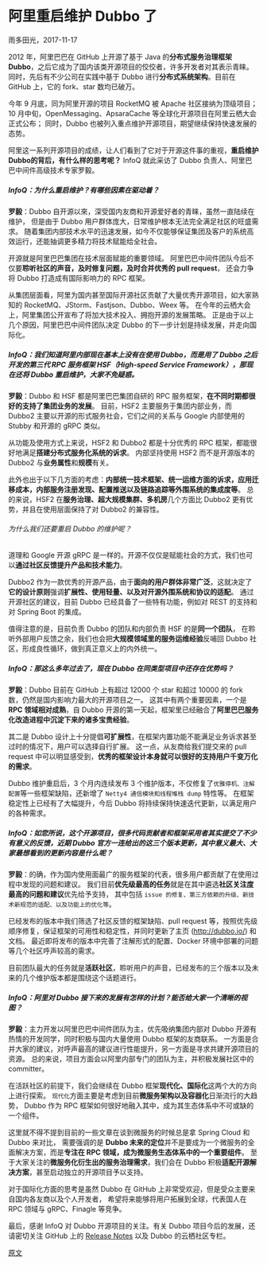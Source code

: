 
# 阿里重启维护 Dubbo 了
雨多田光，2017-11-17

2012 年，阿里巴巴在 GitHub 上开源了基于 Java 的**分布式服务治理框架 Dubbo**，之后它成为了国内该类开源项目的佼佼者，许多开发者对其表示青睐。
同时，先后有不少公司在实践中基于 Dubbo 进行**分布式系统架构**。目前在 GitHub 上，它的 fork、star 数均已破万。

今年 9 月底，同为阿里开源的项目 RocketMQ 被 Apache 社区接纳为顶级项目；
10 月中旬，OpenMessaging、ApsaraCache 等全球化开源项目在阿里云栖大会正式公布；
同时，Dubbo 也被列入重点维护开源项目，期望继续保持快速发展的态势。

阿里这一系列开源项目的成绩，让人们看到了它对于开源这件事的重视，**重启维护 Dubbo的背后，有什么样的思考呢？**
InfoQ 就此采访了 Dubbo 负责人、阿里巴巴中间件高级技术专家罗毅。


##### InfoQ：为什么重启维护？有哪些因素在驱动着？
**罗毅**：Dubbo 自开源以來，深受国内友商和开源爱好者的青睐，虽然一直陆续在维护，
但是由于 Dubbo 用户群体庞大，日常维护根本无法完全满足社区的旺盛需求。
随着集团内部技术水平的迅速发展，如今不仅能够保证集团及客户的系统高效运行，还能抽调更多精力将技术赋能给全社会。

开源就是阿里巴巴集团在技术层面赋能的重要领域。
阿里巴巴中间件团队今后不仅要**聆听社区的声音，及时修复问题，及时合并优秀的 pull request**，
还会力争将 Dubbo 打造成有国际影响力的 RPC 框架。

从集团层面看，阿里为国内甚至国际开源社区贡献了大量优秀开源项目，如大家熟知的 RocketMQ、JStorm、Fastjson、Dubbo、Weex 等。
在今年的云栖大会上，阿里集团公开宣布了将加大技术投入、拥抱开源的发展策略。
正是由于以上几个原因，阿里巴巴中间件团队决定 Dubbo 的下一步计划是持续发展，并走向国际化。


##### InfoQ：我们知道阿里内部现在基本上没有在使用 Dubbo，而是用了 Dubbo 之后开发的第三代 RPC 服务框架 HSF（High-speed Service Framework），那现在还将 Dubbo 重启维护，大家不免疑惑。
**罗毅**：Dubbo 和 HSF 都是阿里巴巴集团自研的 RPC 服务框架，**在不同时期都很好的支持了集团业务的发展**。
目前，HSF2 主要服务于集团内部业务，而 Dubbo2 主要以开源的形式服务社会，它们之间的关系与 Google 内部使用的 Stubby 和开源的 gRPC 类似。

从功能及使用方式上来说，HSF2 和 Dubbo2 都是十分优秀的 RPC 框架，都能很好地满足**搭建分布式服务化系统的诉求**。
内部坚持使用 HSF2 而不是开源版本的 Dubbo2 与**业务属性**和**规模**有关。

此外也出于以下几方面的考虑：**内部统一技术框架、统一运维方面的诉求，应用迁移成本，内部服务注册发现、配置推送以及链路追踪等外围系统的集成度等**。
总的来说，HSF2 在**服务治理、超大规模集群、多机房**几个方面比 Dubbo2 更有优势，并且在使用层面保持了对 Dubbo2 的兼容性。

###### 为什么我们还要重启 Dubbo 的维护呢？
道理和 Google 开源 gRPC 是一样的。开源不仅仅是赋能社会的方式，我们也可以**通过社区反馈提升产品和技术能力**。

Dubbo2 作为一款优秀的开源产品，由于**面向的用户群体非常广泛**，这就决定了**它的设计原则**强调**扩展性、使用轻量、以及对开源外围系统和协议的适配**。
通过开源社区的建议，目前 Dubbo 已经具备了一些特有功能，例如对 REST 的支持和对 Spring Boot 的集成。

值得注意的是，目前负责 Dubbo 的团队和内部负责 HSF 的是**同一个团队**，
在聆听外部用户反馈之余，我们也会把**大规模领域里的服务运维经验**反哺回 Dubbo 社区，形成良性循环，做到真正意义上的内外统一。


##### InfoQ：那这么多年过去了，现在 Dubbo 在同类型项目中还存在优势吗？
**罗毅**：Dubbo 目前在 GitHub 上有超过 12000 个 star 和超过 10000 的 fork 数，仍然是国内影响力最大的开源项目之一。
这其中有两个重要因素，一个是 **RPC 领域相对成熟**，自 Dubbo 开源的第一天起，框架里已经融合了**阿里巴巴服务化改造进程中沉淀下来的诸多宝贵经验**。

其二是 Dubbo 设计上十分提倡**可扩展性**，在框架内置功能不能满足业务诉求甚至过时的情况下，用户可以选择自行扩展。
这一点，从友商给我们提交来的 pull request 中可以明显感受到，**优秀的框架设计本身就可以很好的支持用户千变万化的需求**。

Dubbo 维护重启后，3 个月内连续发布 3 个维护版本，不仅修复了`优雅停机、注解配置`等一些框架缺陷，还新增了 `Netty4 通信模块和线程堆栈 dump` 特性等。
在框架稳定性上已经有了大幅提升，今后 Dubbo 将持续保持快速迭代更新，以满足用户的各种需求。


##### InfoQ：如您所说，这个开源项目，很多代码贡献者和框架采用者其实提交了不少有意义的反馈，近期 Dubbo 官方一连给出的这三个版本更新，其中意义最大、大家最想看到的更新内容是什么呢？
**罗毅**：的确，作为国内使用面最广的服务框架的代表，很多用户都贡献了在使用过程中发现的问题和建议。
我们目前**优先级最高的任务**就是在其中遴选**社区关注度最高的问题和建议**优先给予支持，
其中包括 `issue 的修复、第三方依赖的升级、新技术新规范的适配、以及功能上的优化等`。

已经发布的版本中我们筛选了社区反馈的框架缺陷、pull request 等，按照优先级顺序修复，保证框架的可用性和稳定性，并同时更新了主页 (http://dubbo.io/) 和文档。
最近即将发布的版本中完善了注解形式的配置、Docker 环境中部署的问题等几个社区呼声较高的需求。

目前团队最大的任务就是**活跃社区**，聆听用户的声音，已经发布的三个版本以及未来的几个维护版本都是围绕这个话题进行。

##### InfoQ：阿里对 Dubbo 接下来的发展有怎样的计划？能否给大家一个清晰的视图？
**罗毅**：主力开发以阿里巴巴中间件团队为主，优先吸纳集团内部对 Dubbo 开源有热情的开发同学，同时积极与国内大量使用 Dubbo 框架的友商联系。
一方面是合并大家的建议，对呼声最高的建议进行性能提升，另一方面是寻求共建开源项目的资源。
总的来说，项目方面会以阿里内部专门的团队为主，并积极发展社区中的 committer。

在活跃社区的前提下，我们会继续在 Dubbo 框架**现代化、国际化**这两个大的方向上进行探索。
`现代化`方面主要是考虑到目前**微服务架构以及容器化**日渐流行的大趋势，
Dubbo 作为 RPC 框架如何很好地融入其中，成为其生态体系中不可或缺的一个组件。

这里就不得不提到目前的一些文章在谈到微服务的时候总是拿 Spring Cloud 和 Dubbo 来对比，
需要强调的是 **Dubbo 未来的定位**并不是要成为一个微服务的全面解决方案，而是**专注在 RPC 领域，成为微服务生态体系中的一个重要组件**。
至于大家关注的**微服务化衍生出的服务治理需求**，我们会在 Dubbo 积极**适配开源解决方案**，甚至启动独立的开源项目予以支持。

对于国际化方面的思考是虽然 Dubbo 在 GitHub 上非常受欢迎，但是受众主要来自国内各友商以及个人开发者，
希望将来能够将用户拓展到全球，代表国人在 RPC 领域与 gRPC、Finagle 等竞争。

最后，感谢 InfoQ 对 Dubbo 开源项目的关注。有关 Dubbo 项目今后的发展，还请密切关注 GitHub 上的 [Release Notes](https://github.com/apache/incubator-dubbo/releases)
以及 Dubbo 的云栖社区专栏。


[原文](http://www.infoq.com/cn/news/2017/11/Ali-restart-maintenance-Dubbo)
